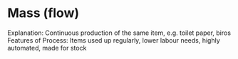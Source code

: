 # Mass (flow)

Explanation: Continuous production of the same item, e.g. toilet paper, biros
Features of Process: Items used up regularly, lower labour needs, highly automated, made for stock